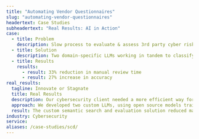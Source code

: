 ```yaml
---
title: "Automating Vendor Questionnaires"
slug: "automating-vendor-questionnaires"
headertext: Case Studies
subheadertext: "Real Results: AI in Action"
case:
  - title: Problem
    description: Slow process to evaluate & assess 3rd party cyber risks in lengthy questionnaires
  - title: Solution
    description: Two domain-specific LLMs working in tandem to classify, evaluate, and flag vendor responses
  - title: Results
    results:
      - result: 33% reduction in manual review time
      - result: 27% increase in accuracy
real_results:
  tagline: Innovate or Stagnate
  title: Real Results
  description: Our cybersecurity client needed a more efficient way for its analysts to streamline the review of lengthy cybersecurity questionnaires and documents to ensure 3rd party vendors met industry best practices and standards for their customers.
  approach: We developed two custom LLMs, using open source models trained on proprietary data and supplemented with NIST standards. We fine-tuned and trained a domain classifier, providing a diagnostic UI for expert feedback to refine accuracy. We then trained and deployed an LLM to evaluate and flag vendor-submitted responses.  
  result: The custom semantic search and evaluation solution reduced manual document review by 33%, significantly improving analyst efficiency and expediting the review process. It also resulted in a 27% improvement in flagging potential risks.
industry: Cybersecurity
service:
aliases: /case-studies/scd/
---
```

